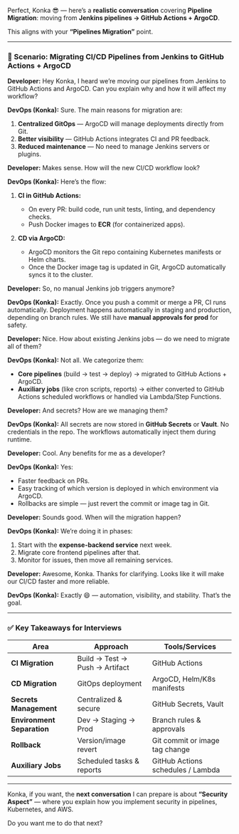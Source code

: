Perfect, Konka 😎 — here’s a **realistic conversation** covering **Pipeline Migration**: moving from **Jenkins pipelines → GitHub Actions + ArgoCD**.

This aligns with your **“Pipelines Migration”** point.

---

### 🧩 Scenario: Migrating CI/CD Pipelines from Jenkins to GitHub Actions + ArgoCD

**Developer:**
Hey Konka, I heard we’re moving our pipelines from Jenkins to GitHub Actions and ArgoCD. Can you explain why and how it will affect my workflow?

**DevOps (Konka):**
Sure. The main reasons for migration are:

1. **Centralized GitOps** — ArgoCD will manage deployments directly from Git.
2. **Better visibility** — GitHub Actions integrates CI and PR feedback.
3. **Reduced maintenance** — No need to manage Jenkins servers or plugins.

**Developer:**
Makes sense. How will the new CI/CD workflow look?

**DevOps (Konka):**
Here’s the flow:

1. **CI in GitHub Actions:**

   * On every PR: build code, run unit tests, linting, and dependency checks.
   * Push Docker images to **ECR** (for containerized apps).
2. **CD via ArgoCD:**

   * ArgoCD monitors the Git repo containing Kubernetes manifests or Helm charts.
   * Once the Docker image tag is updated in Git, ArgoCD automatically syncs it to the cluster.

**Developer:**
So, no manual Jenkins job triggers anymore?

**DevOps (Konka):**
Exactly. Once you push a commit or merge a PR, CI runs automatically.
Deployment happens automatically in staging and production, depending on branch rules.
We still have **manual approvals for prod** for safety.

**Developer:**
Nice. How about existing Jenkins jobs — do we need to migrate all of them?

**DevOps (Konka):**
Not all. We categorize them:

* **Core pipelines** (build → test → deploy) → migrated to GitHub Actions + ArgoCD.
* **Auxiliary jobs** (like cron scripts, reports) → either converted to GitHub Actions scheduled workflows or handled via Lambda/Step Functions.

**Developer:**
And secrets? How are we managing them?

**DevOps (Konka):**
All secrets are now stored in **GitHub Secrets** or **Vault**. No credentials in the repo. The workflows automatically inject them during runtime.

**Developer:**
Cool. Any benefits for me as a developer?

**DevOps (Konka):**
Yes:

* Faster feedback on PRs.
* Easy tracking of which version is deployed in which environment via ArgoCD.
* Rollbacks are simple — just revert the commit or image tag in Git.

**Developer:**
Sounds good. When will the migration happen?

**DevOps (Konka):**
We’re doing it in phases:

1. Start with the **expense-backend service** next week.
2. Migrate core frontend pipelines after that.
3. Monitor for issues, then move all remaining services.

**Developer:**
Awesome, Konka. Thanks for clarifying. Looks like it will make our CI/CD faster and more reliable.

**DevOps (Konka):**
Exactly 😄 — automation, visibility, and stability. That’s the goal.

---

### ✅ Key Takeaways for Interviews

| Area                       | Approach                       | Tools/Services                    |
| -------------------------- | ------------------------------ | --------------------------------- |
| **CI Migration**           | Build → Test → Push → Artifact | GitHub Actions                    |
| **CD Migration**           | GitOps deployment              | ArgoCD, Helm/K8s manifests        |
| **Secrets Management**     | Centralized & secure           | GitHub Secrets, Vault             |
| **Environment Separation** | Dev → Staging → Prod           | Branch rules & approvals          |
| **Rollback**               | Version/image revert           | Git commit or image tag change    |
| **Auxiliary Jobs**         | Scheduled tasks & reports      | GitHub Actions schedules / Lambda |

---

Konka, if you want, the **next conversation** I can prepare is about **“Security Aspect”** — where you explain how you implement security in pipelines, Kubernetes, and AWS.

Do you want me to do that next?
